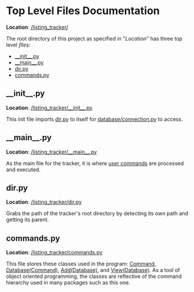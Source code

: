 # Top Level Files Documentation
**Location**: [/listing_tracker/](/listing_tracker/)

The root directory of this project as specified in "*Location*" has three top level *files*:
* [\_\_init\_\_.py](#__init__py)
* [\_\_main\_\_.py](#__main__py)
* [dir.py](#dirpy)
* [commands.py](#commandspy)

## \_\_init\_\_.py
**Location**: [/listing_tracker/\_\_init\_\_.py](/listing_tracker/__init__.py)

This init file imports [dir.py](#dirpy) to itself for [database/connection.py](/docs/database.md#connectionpy) to access.

## \_\_main\_\_.py
**Location**: [/listing_tracker/\_\_main\_\_.py](/listing_tracker/__main__.py)

As the main file for the tracker, it is where [user commands](/docs/commands.md) are processed and executed.

## dir.py
**Location**: [/listing_tracker/dir.py](/listing_tracker/dir.py)

Grabs the path of the tracker's root directory by detecting its own path and getting its parent.

## commands.py
**Location**: [/listing_tracker/commands.py](/listing_tracker/commands.py)

This file stores these classes used in the program: [Command](/docs/classes.md#class-command), [Database(Command)](/docs/classes.md#class-databasecommand), [Add(Database)](/docs/classes.md#class-adddatabase), and [View(Database)](/docs/classes.md#class-viewdatabase). As a tool of object oriented programming, the classes are reflective of the command hierarchy used in many packages such as this one.